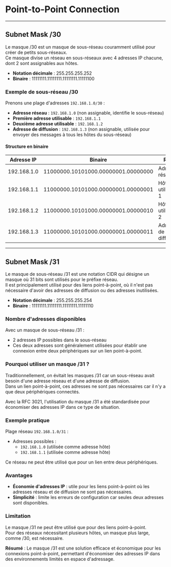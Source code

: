 # Point-to-Point Connection

---

## Subnet Mask /30

Le masque /30 est un masque de sous-réseau couramment utilisé pour créer de petits sous-réseaux.  
Ce masque divise un réseau en sous-réseaux avec 4 adresses IP chacune, dont 2 sont assignables aux hôtes.

- **Notation décimale** : 255.255.255.252  
- **Binaire** : 11111111.11111111.11111111.11111100

### Exemple de sous-réseau /30

Prenons une plage d'adresses `192.168.1.0/30` :

- **Adresse réseau** : `192.168.1.0` (non assignable, identifie le sous-réseau)  
- **Première adresse utilisable** : `192.168.1.1`  
- **Deuxième adresse utilisable** : `192.168.1.2`  
- **Adresse de diffusion** : `192.168.1.3` (non assignable, utilisée pour envoyer des messages à tous les hôtes du sous-réseau)

#### Structure en binaire

| Adresse IP     | Binaire                            | Rôle                 |
|---------------|-----------------------------------|---------------------|
| 192.168.1.0   | 11000000.10101000.00000001.00000000 | Adresse réseau       |
| 192.168.1.1   | 11000000.10101000.00000001.00000001 | Hôte utilisable 1    |
| 192.168.1.2   | 11000000.10101000.00000001.00000010 | Hôte utilisable 2    |
| 192.168.1.3   | 11000000.10101000.00000001.00000011 | Adresse de diffusion |

---

## Subnet Mask /31

Le masque de sous-réseau /31 est une notation CIDR qui désigne un masque où 31 bits sont utilisés pour le préfixe réseau.  
Il est principalement utilisé pour des liens point-à-point, où il n'est pas nécessaire d'avoir des adresses de diffusion ou des adresses inutilisées.

- **Notation décimale** : 255.255.255.254  
- **Binaire** : 11111111.11111111.11111111.11111110

### Nombre d'adresses disponibles

Avec un masque de sous-réseau /31 :

- 2 adresses IP possibles dans le sous-réseau  
- Ces deux adresses sont généralement utilisées pour établir une connexion entre deux périphériques sur un lien point-à-point.

### Pourquoi utiliser un masque /31 ?

Traditionnellement, on évitait les masques /31 car un sous-réseau avait besoin d'une adresse réseau et d'une adresse de diffusion.  
Dans un lien point-à-point, ces adresses ne sont pas nécessaires car il n'y a que deux périphériques connectés.  

Avec la RFC 3021, l'utilisation du masque /31 a été standardisée pour économiser des adresses IP dans ce type de situation.

### Exemple pratique

Plage réseau `192.168.1.0/31` :

- Adresses possibles :  
  - `192.168.1.0` (utilisée comme adresse hôte)  
  - `192.168.1.1` (utilisée comme adresse hôte)

Ce réseau ne peut être utilisé que pour un lien entre deux périphériques.

### Avantages

- **Économie d'adresses IP** : utile pour les liens point-à-point où les adresses réseau et de diffusion ne sont pas nécessaires.  
- **Simplicité** : limite les erreurs de configuration car seules deux adresses sont disponibles.

### Limitation

Le masque /31 ne peut être utilisé que pour des liens point-à-point.  
Pour des réseaux nécessitant plusieurs hôtes, un masque plus large, comme /30, est nécessaire.

**Résumé** : Le masque /31 est une solution efficace et économique pour les connexions point-à-point, permettant d'économiser des adresses IP dans des environnements limités en espace d'adressage.